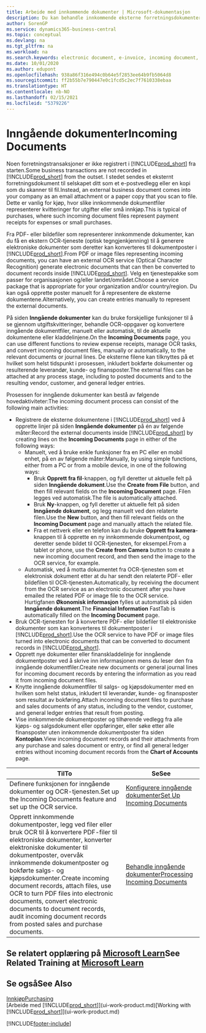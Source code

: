 ```yaml
---
title: Arbeide med innkommende dokumenter | Microsoft-dokumentasjon
description: Du kan behandle innkommende eksterne forretningsdokumenter, for eksempel kvitteringer eller PDF-filer, behandle OCR-oppgaver og konvertere filer til elektroniske dokumenter og poster.
author: SorenGP
ms.service: dynamics365-business-central
ms.topic: conceptual
ms.devlang: na
ms.tgt_pltfrm: na
ms.workload: na
ms.search.keywords: electronic document, e-invoice, incoming document, OCR, ecommerce, document exchange, import invoice
ms.date: 10/01/2020
ms.author: edupont
ms.openlocfilehash: 938a86f316e494c0b64e5f2853ee64b9fb5064d8
ms.sourcegitcommit: ff2b55b7e790447e0c1fcd5c2ec7f7610338ebaa
ms.translationtype: HT
ms.contentlocale: nb-NO
ms.lasthandoff: 02/15/2021
ms.locfileid: "5379226"
---
```

# <a name="incoming-documents"></a><span data-ttu-id="a7624-103">Inngående dokumenter</span><span class="sxs-lookup"><span data-stu-id="a7624-103">Incoming Documents</span></span>

<span data-ttu-id="a7624-104">Noen forretningstransaksjoner er ikke registrert i [!INCLUDE[prod_short](includes/prod_short.md)] fra starten.</span><span class="sxs-lookup"><span data-stu-id="a7624-104">Some business transactions are not recorded in [!INCLUDE[prod_short](includes/prod_short.md)] from the outset.</span></span> <span data-ttu-id="a7624-105">I stedet sendes et eksternt forretningsdokument til selskapet ditt som et e-postvedlegg eller en kopi som du skanner til fil.</span><span class="sxs-lookup"><span data-stu-id="a7624-105">Instead, an external business document comes into your company as an email attachment or a paper copy that you scan to file.</span></span> <span data-ttu-id="a7624-106">Dette er vanlig for kjøp, hvor slike innkommende dokumentfiler representerer kvitteringer for utgifter eller små innkjøp.</span><span class="sxs-lookup"><span data-stu-id="a7624-106">This is typical of purchases, where such incoming document files represent payment receipts for expenses or small purchases.</span></span>

<span data-ttu-id="a7624-107">Fra PDF- eller bildefiler som representerer innkommende dokumenter, kan du få en ekstern OCR-tjeneste (optisk tegngjenkjenning) til å generere elektroniske dokumenter som deretter kan konverteres til dokumentposter i [!INCLUDE[prod_short](includes/prod_short.md)].</span><span class="sxs-lookup"><span data-stu-id="a7624-107">From PDF or image files representing incoming documents, you can have an external OCR service (Optical Character Recognition) generate electronic documents that can then be converted to document records inside [!INCLUDE[prod_short](includes/prod_short.md)].</span></span> <span data-ttu-id="a7624-108">Velg en tjenestepakke som passer for organisasjonen og/eller landet/området.</span><span class="sxs-lookup"><span data-stu-id="a7624-108">Choose a service package that is appropriate for your organization and/or country/region.</span></span> <span data-ttu-id="a7624-109">Du kan også opprette poster manuelt for å representere de eksterne dokumentene.</span><span class="sxs-lookup"><span data-stu-id="a7624-109">Alternatively, you can create entries manually to represent the external documents.</span></span>  

<span data-ttu-id="a7624-110">På siden **Inngående dokumenter** kan du bruke forskjellige funksjoner til å se gjennom utgiftskvitteringer, behandle OCR-oppgaver og konvertere inngående dokumentfiler, manuelt eller automatisk, til de aktuelle dokumentene eller kladdelinjene.</span><span class="sxs-lookup"><span data-stu-id="a7624-110">On the **Incoming Documents** page, you can use different functions to review expense receipts, manage OCR tasks, and convert incoming document files, manually or automatically, to the relevant documents or journal lines.</span></span> <span data-ttu-id="a7624-111">De eksterne filene kan tilknyttes på et hvilket som helst tidspunkt i prosessen, inkludert bokførte dokumenter og resulterende leverandør, kunde- og finansposter.</span><span class="sxs-lookup"><span data-stu-id="a7624-111">The external files can be attached at any process stage, including to posted documents and to the resulting vendor, customer, and general ledger entries.</span></span>

<span data-ttu-id="a7624-112">Prosessen for inngående dokumenter kan bestå av følgende hovedaktiviteter:</span><span class="sxs-lookup"><span data-stu-id="a7624-112">The incoming document process can consist of the following main activities:</span></span>

* <span data-ttu-id="a7624-113">Registrere de eksterne dokumentene i [!INCLUDE[prod_short](includes/prod_short.md)] ved å opprette linjer på siden **Inngående dokumenter** på én av følgende måter:</span><span class="sxs-lookup"><span data-stu-id="a7624-113">Record the external documents inside [!INCLUDE[prod_short](includes/prod_short.md)] by creating lines on the **Incoming Documents** page in either of the following ways:</span></span>
  * <span data-ttu-id="a7624-114">Manuelt, ved å bruke enkle funksjoner fra en PC eller en mobil enhet, på en av følgende måter:</span><span class="sxs-lookup"><span data-stu-id="a7624-114">Manually, by using simple functions, either from a PC or from a mobile device, in one of the following ways:</span></span>
    * <span data-ttu-id="a7624-115">Bruk **Opprett fra fil**-knappen, og fyll deretter ut aktuelle felt på siden **Inngående dokument**.</span><span class="sxs-lookup"><span data-stu-id="a7624-115">Use the **Create from File** button, and then fill relevant fields on the **Incoming Document** page.</span></span> <span data-ttu-id="a7624-116">Filen legges ved automatisk.</span><span class="sxs-lookup"><span data-stu-id="a7624-116">The file is automatically attached.</span></span>  
    * <span data-ttu-id="a7624-117">Bruk **Ny**-knappen, og fyll deretter ut aktuelle felt på siden **Inngående dokument**, og legg manuelt ved den relaterte filen.</span><span class="sxs-lookup"><span data-stu-id="a7624-117">Use the **New** button, and then fill relevant fields on the **Incoming Document** page and manually attach the related file.</span></span>
    * <span data-ttu-id="a7624-118">Fra et nettverk eller en telefon kan du bruke **Opprett fra kamera**-knappen til å opprette en ny innkommende dokumentpost, og deretter sende bildet til OCR-tjenesten, for eksempel.</span><span class="sxs-lookup"><span data-stu-id="a7624-118">From a tablet or phone, use the **Create from Camera** button to create a new incoming document record, and then send the image to the OCR service, for example.</span></span>
  * <span data-ttu-id="a7624-119">Automatisk, ved å motta dokumentet fra OCR-tjenesten som et elektronisk dokument etter at du har sendt den relaterte PDF- eller bildefilen til OCR-tjenesten.</span><span class="sxs-lookup"><span data-stu-id="a7624-119">Automatically, by receiving the document from the OCR service as an electronic document after you have emailed the related PDF or image file to the OCR service.</span></span> <span data-ttu-id="a7624-120">Hurtigfanen **Økonomisk informasjon** fylles ut automatisk på siden **Inngående dokument**.</span><span class="sxs-lookup"><span data-stu-id="a7624-120">The **Financial Information** FastTab is automatically filled on the **Incoming Document** page.</span></span>
* <span data-ttu-id="a7624-121">Bruk OCR-tjenesten for å konvertere PDF- eller bildefiler til elektroniske dokumenter som kan konverteres til dokumentposter i [!INCLUDE[prod_short](includes/prod_short.md)].</span><span class="sxs-lookup"><span data-stu-id="a7624-121">Use the OCR service to have PDF or image files turned into electronic documents that can be converted to document records in [!INCLUDE[prod_short](includes/prod_short.md)].</span></span>
* <span data-ttu-id="a7624-122">Opprett nye dokumenter eller finanskladdelinje for inngående dokumentposter ved å skrive inn informasjonen mens du leser den fra inngående dokumentfiler.</span><span class="sxs-lookup"><span data-stu-id="a7624-122">Create new documents or general journal lines for incoming document records by entering the information as you read it from incoming document files.</span></span>
* <span data-ttu-id="a7624-123">Knytte inngående dokumentfiler til salgs- og kjøpsdokumenter med en hvilken som helst status, inkludert til leverandør, kunde- og finansposter som resultat av bokføring.</span><span class="sxs-lookup"><span data-stu-id="a7624-123">Attach incoming document files to purchase and sales documents of any status, including to the vendor, customer, and general ledger entries that result from posting.</span></span>
* <span data-ttu-id="a7624-124">Vise innkommende dokumentposter og tilhørende vedlegg fra alle kjøps- og salgsdokument eller oppføringer, eller søke etter alle finansposter uten innkommende dokumentposter fra siden **Kontoplan**.</span><span class="sxs-lookup"><span data-stu-id="a7624-124">View incoming document records and their attachments from any purchase and sales document or entry, or find all general ledger entries without incoming document records from the **Chart of Accounts** page.</span></span>

| <span data-ttu-id="a7624-125">Til</span><span class="sxs-lookup"><span data-stu-id="a7624-125">To</span></span> | <span data-ttu-id="a7624-126">Se</span><span class="sxs-lookup"><span data-stu-id="a7624-126">See</span></span> |
| --- | --- |
| <span data-ttu-id="a7624-127">Definere funksjonen for inngående dokumenter og OCR-tjenesten.</span><span class="sxs-lookup"><span data-stu-id="a7624-127">Set up the Incoming Documents feature and set up the OCR service.</span></span> |[<span data-ttu-id="a7624-128">Konfigurere inngående dokumenter</span><span class="sxs-lookup"><span data-stu-id="a7624-128">Set Up Incoming Documents</span></span>](across-how-setup-income-documents.md) |
| <span data-ttu-id="a7624-129">Opprett innkommende dokumentposter, legg ved filer eller bruk OCR til å konvertere PDF-filer til elektroniske dokumenter, konverter elektroniske dokumenter til dokumentposter, overvåk innkommende dokumentposter og bokførte salgs- og kjøpsdokumenter.</span><span class="sxs-lookup"><span data-stu-id="a7624-129">Create incoming document records, attach files, use OCR to turn PDF files into electronic documents, convert electronic documents to document records, audit incoming document records from posted sales and purchase documents.</span></span> |[<span data-ttu-id="a7624-130">Behandle inngående dokumenter</span><span class="sxs-lookup"><span data-stu-id="a7624-130">Processing Incoming Documents</span></span>](across-process-income-documents.md) |

## <a name="see-related-training-at-microsoft-learn"></a><span data-ttu-id="a7624-131">Se relatert opplæring på [Microsoft Learn](/learn/modules/incoming-documents-dynamics-365-business-central/index)</span><span class="sxs-lookup"><span data-stu-id="a7624-131">See Related Training at [Microsoft Learn](/learn/modules/incoming-documents-dynamics-365-business-central/index)</span></span>

## <a name="see-also"></a><span data-ttu-id="a7624-132">Se også</span><span class="sxs-lookup"><span data-stu-id="a7624-132">See Also</span></span>

[<span data-ttu-id="a7624-133">Innkjøp</span><span class="sxs-lookup"><span data-stu-id="a7624-133">Purchasing</span></span>](purchasing-manage-purchasing.md)  
<span data-ttu-id="a7624-134">[Arbeide med [!INCLUDE[prod_short](includes/prod_short.md)]](ui-work-product.md)</span><span class="sxs-lookup"><span data-stu-id="a7624-134">[Working with [!INCLUDE[prod_short](includes/prod_short.md)]](ui-work-product.md)</span></span>  


[!INCLUDE[footer-include](includes/footer-banner.md)]
